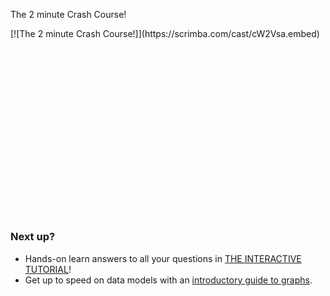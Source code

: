 The 2 minute Crash Course!

<div style="position: relative; padding-bottom: 56.25%;">
[![The 2 minute Crash Course!]](https://scrimba.com/cast/cW2Vsa.embed)</div>

### Next up?

 - Hands-on learn answers to all your questions in [THE INTERACTIVE TUTORIAL](Todo-Dapp)!
 - Get up to speed on data models with an [introductory guide to graphs](Graph-Guide).